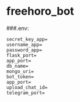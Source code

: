 # freehoro_bot

###.env:
```.env
secret_key_app=
username_app=
password_app=
flask_port=
app_port=
db_name=
mongo_uri=
bot_token=
app_port=
upload_chat_id=
telegram_port=
```
